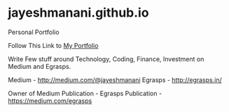 # jayeshmanani.github.io
Personal Portfolio 

Follow This Link to <a href= "http://jayeshmanani.github.io"> My Portfolio </a>

Write Few stuff around Technology, Coding, Finance, Investment on Medium and Egrasps.

Medium - http://medium.com/@jayeshmanani
Egrasps - http://egrasps.in/

Owner of Medium Publication - Egrasps Publication - https://medium.com/egrasps

